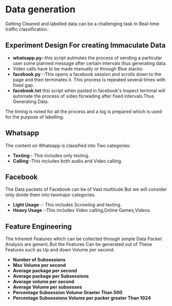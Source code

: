 # Data generation
Getting Cleaned and labelled  data can be a challenging task In Real-time traffic classification. 
## Experiment Design For creating Immaculate Data
* **whatsapp.py**:-this script autmotes the process of sending a particular user some planned message 
after certain intervals thus generating data.
* Video calls have to be made manually or through Blue stacks.
* **facebook.py** :-This opens a facebook session and scrolls down to the page and then terminates it. This 
process is repeated several times with fixed gap.
* **facebook.txt** thsi script when pasted in facebook's Inspect terminal will automate the process
of video forwading after fixed intervals.Thus Generating Data.

The timing is noted for all the process and a log is prepared which is used for the purpose of labelling.
## Whatsapp
The content on Whatsapp is classified into Two categories:
* **Texting**:- This includes only texting.
* **Calling**:-This includes both audio and Video calling.

## Facebook
The Data packets of Facebook can be of Vast multitude But we will consider only divide them into twomajor categories.
* **Light Usage** :- This includes Scrowling and texting.
* **Heavy Usage** :-This includes Video calling,Online Games,Videos.

## Feature Engineering
The Inherent Features which can be collected through simple Data Packet Analysis are generic.But the Features Can be generated out of 
These Features such as Up and down Volume per second.
* **Number of Subsessions**
* **Max Volume per second**
* **Average package per second**
* **Average package per Subsessions**
*  **Average volume per second**
* **Average Volume per subsesses**
* **Percentage Subsession Volume Graeter Than 500**
* **Percentage Subsessions Volume per packer greater Than 1024**
